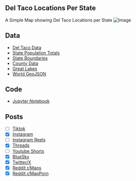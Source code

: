 ## Del Taco Locations Per State
A Simple Map showing Del Taco Locations per State
![Image](https://drive.google.com/uc?export=view&id=12jEQL4vWCP1s8yOLwPhBK8Cdr-PCiPrj)

## Data
* [Del Taco Data](https://locations.deltaco.com/us)
* [State Population Totals](https://www.census.gov/data/tables/time-series/demo/popest/2020s-state-total.html)
* [State Boundaries](https://www.census.gov/geographies/mapping-files/time-series/geo/carto-boundary-file.html)
* [County Data](https://www.census.gov/geographies/mapping-files/time-series/geo/carto-boundary-file.html)
* [Great Lakes](https://usicecenter.gov/Products/GreatLakesData)
* [World GeoJSON](https://public.opendatasoft.com/explore/dataset/world-administrative-boundaries/export/?flg=en-us)

## Code
* [Jupyter Notebook](FormatData.ipynb)

## Posts
- [ ] [Tiktok]()
- [x] [Instagram](https://www.instagram.com/p/DQFKP_5j0-v/)
- [ ] [Instagram Reels]()
- [x] [Threads](https://www.threads.com/@vinemapper/post/DQFKQn4Dy60)
- [ ] [Youtube Shorts]()
- [x] [BlueSky](https://bsky.app/profile/vinemapper.bsky.social/post/3m3pw37yl422j)
- [x] [Twitter/X](https://x.com/VineMapper/status/1980696306814435701)
- [x] [Reddit r/Maps](https://www.reddit.com/r/Maps/comments/1ock47g/del_taco_locations_per_state/)
- [x] [Reddit r/MapPorn](https://www.reddit.com/r/MapPorn/comments/1ock3z6/del_taco_locations_per_state/)
